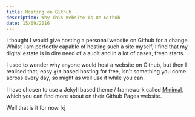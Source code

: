 ```yaml
---
title: Hosting on Github
description: Why This Website Is On Github
date: 15/09/2016
---
```


I thought I would give hosting a personal website on Github for a change. Whilst I am perfectly capable of hosting such a site myself, I find that my digital estate is in dire need of a audit and in a lot of cases, fresh starts.

I used to wonder why anyone would host a website on Github, but then I realised that, easy `git` based hosting for free, isn't something you come across every day, so might as well use it while you can. 

I have chosen to use a Jekyll based theme / framework called [Minimal](https://mmistakes.github.io/), which you can find more about on their Github Pages website.

Well that is it for now.
kj
